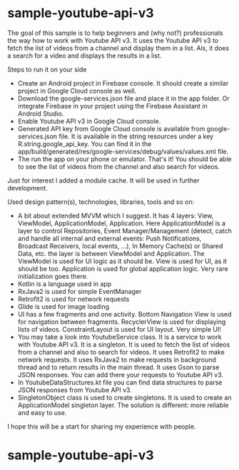# sample-youtube-api-v3

The goal of this sample is to help beginners and (why not?) professionals the way how to work with Youtube API v3. It uses the Youtube API v3 to fetch the list of videos from a channel and display them in a list. Als, it does a search for a video and displays the results in a list.

Steps to run it on your side
- Create an Android project in Firebase console. It should create a similar project in Google Cloud console as well. 
- Download the google-services.json file and place it in the app folder. Or integrate Firebase in your project using the Firebase Assistant in Android Studio.
- Enable Youtube API v3 in Google Cloud console.
- Generated API key from Google Cloud console is available from google-services.json file. It is available in the string resources under a key R.string.google_api_key. You can find it in the app/build/generated/res/google-services/debug/values/values.xml file.
- The run the app on your phone or emulator.
That's it! You should be able to see the list of videos from the channel and also search for videos.

Just for interest I added a module cache. It will be used in further development.

Used design pattern(s), technologies, libraries, tools and so on:
- A bit about extended MVVM which I suggest. It has 4 layers: View, ViewModel, ApplicationModel, Application. Here ApplicationModel is a layer to control Repositories, Event Manager/Management (detect, catch and handle all internal and external events: Push Notifications, Broadcast Receivers, local events, ...), In Memory Cache(s) or Shared Data, etc. the layer is between ViewModel and Application. The ViewModel is used for UI logic as it should be. View is used for UI, as it should be too. Application is used for global application logic. Very rare initialization goes there.
- Kotlin is a language used in app
- RxJava2 is used for simple EventManager
- Retrofit2 is used for network requests
- Glide is used for image loading
- UI has a few fragments and one activity. Bottom Navigation View is used for navigation between fragments. RecyclerView is used for displaying lists of videos. ConstraintLayout is used for UI layout. Very simple UI!
- You may take a look into YoutubeService class. It is a service to work with Youtube API v3. It is a singleton. It is used to fetch the list of videos from a channel and also to search for videos. It uses Retrofit2 to make network requests. It uses RxJava2 to make requests in background thread and to return results in the main thread. It uses Gson to parse JSON responses. You can add there your requests to Youtube API v3.
- In YoutubeDataStructures.kt file you can find data structures to parse JSON responses from Youtube API v3. 
- SingletonObject class is used to create singletons. It is used to create an ApplicationModel singleton layer. The solution is different: more reliable and easy to use.

I hope this will be a start for sharing my experience with people.

# sample-youtube-api-v3

